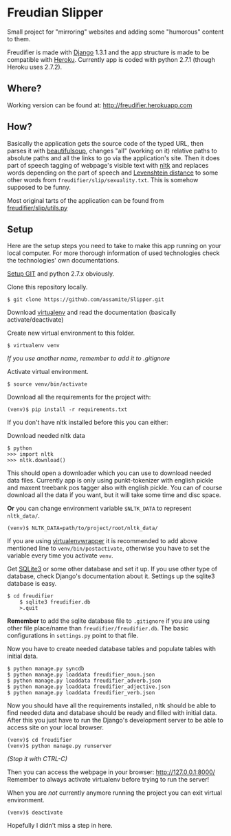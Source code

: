 Freudian Slipper
================

Small project for "mirroring" websites and adding some "humorous" content to them.

Freudifier is made with [Django](https://www.djangoproject.com/) 1.3.1 and the app 
structure is made to be compatible with [Heroku](http://www.heroku.com/). 
Currently app is coded with python 2.7.1 (though Heroku uses 2.7.2).

Where?
------

Working version can be found at: http://freudifier.herokuapp.com

How?
----

Basically the application gets the source code of the typed URL, then parses it
with [beautifulsoup](http://www.crummy.com/software/BeautifulSoup/), changes "all" 
(working on it) relative paths to absolute
paths and all the links to go via the application's site. Then it does part of 
speech tagging of webpage's visible text with [nltk](http://nltk.org/) and replaces words depending on 
the part of speech and [Levenshtein distance](http://en.wikipedia.org/wiki/Levenshtein_distance) 
to some other words from ``freudifier/slip/sexuality.txt``. This is somehow supposed to be funny.

Most original tarts of the application can be found from [freudifier/slip/utils.py](https://github.com/assamite/Slipper/blob/master/freudifier/slip/utils.py)

Setup
-----

Here are the setup steps you need to take to make this app running on your local computer.
For more thorough information of used technologies check the technologies' own documentations.

[Setup GIT](https://help.github.com/articles/set-up-git) and python 2.7.x obviously.

Clone this repository locally.

	$ git clone https://github.com/assamite/Slipper.git

Download [virtualenv](http://www.virtualenv.org/en/latest/) and read the documentation (basically activate/deactivate)
	
Create new virtual environment to this folder.
	
	$ virtualenv venv
	
*If you use another name, remember to add it to .gitignore*
	
Activate virtual environment.
	
	$ source venv/bin/activate
	
Download all the requirements for the project with:
	
	(venv)$ pip install -r requirements.txt
	
If you don't have nltk installed before this you can either:

Download needed nltk data

	$ python
	>>> import nltk
	>>> nltk.download()
	
This should open a downloader which you can use to download needed data files.
Currently app is only using punkt-tokenizer with english pickle and maxent treebank pos tagger 
also with english pickle. You can of course download all the data if you want, but it will take 
some time and disc space.

**Or** you can change environment variable ``$NLTK_DATA`` to represent ``nltk_data/``. 

	(venv)$ NLTK_DATA=path/to/project/root/nltk_data/
	
If you are using [virtualenvwrapper](http://www.doughellmann.com/projects/virtualenvwrapper/) it is recommended to add above mentioned line to ``venv/bin/postactivate``,
otherwise you have to set the variable every time you activate ``venv``.

Get [SQLite3](http://www.sqlite.org/) or some other database and set it up. 
If you use other type of database, check Django's documentation about it. Settings up the sqlite3 database is easy.

	$ cd freudifier
        $ sqlite3 freudifier.db
        >.quit

**Remember** to add the sqlite database file to ``.gitignore`` if you are using other file place/name than ``freudifier/freudifier.db``.
The basic configurations in ``settings.py`` point to that file. 

Now you have to create needed database tables and populate tables with initial data.
	
	$ python manage.py syncdb
	$ python manage.py loaddata freudifier_noun.json
	$ python manage.py loaddata freudifier_adverb.json
	$ python manage.py loaddata freudifier_adjective.json
	$ python manage.py loaddata freudifier_verb.json
	
Now you should have all the requirements installed, nltk should be able to find needed data and database
should be ready and filled with initial data.
After this you just have to run the Django's development server to be able to access site on your
local browser.

	(venv)$ cd freudifier
	(venv)$ python manage.py runserver
	
*(Stop it with CTRL-C)*
	
Then you can access the webpage in your browser: http://127.0.0.1:8000/
Remember to always activate virtualenv before trying to run the server!	

When you are *not* currently anymore running the project you can exit virtual environment.
	
	(venv)$ deactivate
	
Hopefully I didn't miss a step in here.
	


